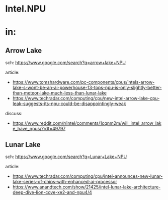 # Intel.NPU
# in:
## Arrow Lake
sch: https://www.google.com/search?q=arrow+lake+NPU

article:
- https://www.tomshardware.com/pc-components/cpus/intels-arrow-lake-s-wont-be-an-ai-powerhouse-13-tops-npu-is-only-slightly-better-than-meteor-lake-much-less-than-lunar-lake
- https://www.techradar.com/computing/cpu/new-intel-arrow-lake-cpu-leak-suggests-its-npu-could-be-disappointingly-weak

discuss:
- https://www.reddit.com/r/intel/comments/1cqnm2m/will_intel_arrow_lake_have_npus/?rdt=49797

## Lunar Lake
sch: https://www.google.com/search?q=Lunar+Lake+NPU

article:
- https://www.techradar.com/computing/cpu/intel-announces-new-lunar-lake-series-of-chips-with-enhanced-ai-processor
- https://www.anandtech.com/show/21425/intel-lunar-lake-architecture-deep-dive-lion-cove-xe2-and-npu4/4
